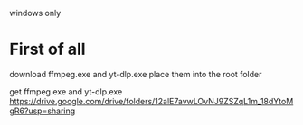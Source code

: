 windows only

# First of all
download ffmpeg.exe and yt-dlp.exe
place them into the root folder

get ffmpeg.exe and yt-dlp.exe <br>
https://drive.google.com/drive/folders/12alE7avwLOvNJ9ZSZqL1m_18dYtoMgR6?usp=sharing
